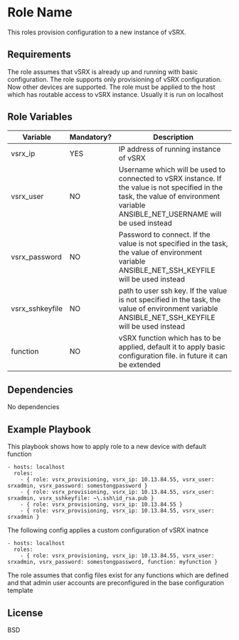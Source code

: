 Role Name
=========

This roles provision configuration to a new instance of vSRX.

Requirements
------------

The role assumes that vSRX is already up and running with basic configuration. The role supports only provisioning of vSRX configuration. Now other devices are supported. The role must be applied to the host which has routable access to vSRX instance. Usually it is run on localhost

Role Variables
--------------

Variable | Mandatory? | Description
-------- | ---------- | -----------
vsrx_ip  | YES | IP address of running instance of vSRX
vsrx_user | NO | Username which will be used to connected to vSRX instance. If the value is not specified in the task, the value of environment variable ANSIBLE_NET_USERNAME will be used instead
vsrx_password | NO | Password to connect. If the value is not specified in the task, the value of environment variable ANSIBLE_NET_SSH_KEYFILE will be used instead
vsrx_sshkeyfile | NO | path to user ssh key. If the value is not specified in the task, the value of environment variable ANSIBLE_NET_SSH_KEYFILE will be used instead
function | NO | vSRX function which has to be applied, default it to apply basic configuration file. in future it can be extended


Dependencies
------------

No dependencies

Example Playbook
----------------

This playbook shows how to apply role to a new device with default function
```
- hosts: localhost
  roles:
    - { role: vsrx_provisioning, vsrx_ip: 10.13.84.55, vsrx_user: srxadmin, vsrx_password: somestongpassword }
    - { role: vsrx_provisioning, vsrx_ip: 10.13.84.55, vsrx_user: srxadmin, vsrx_sshkeyfile: ~\.ssh\id_rsa.pub }
    - { role: vsrx_provisioning, vsrx_ip: 10.13.84.55 }
    - { role: vsrx_provisioning, vsrx_ip: 10.13.84.55, vsrx_user: srxadmin }
```
The following config applies a custom configuration of vSRX inatnce
```
- hosts: localhost
  roles:
    - { role: vsrx_provisioning, vsrx_ip: 10.13.84.55, vsrx_user: srxadmin, vsrx_password: somestongpassword, function: myfunction }
```
The role assumes that config files exist for any functions which are defined and that admin user accounts are preconfigured in the base configuration template

License
-------

BSD

